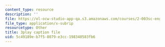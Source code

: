```yaml
---
content_type: resource
description: ''
file: https://ol-ocw-studio-app-qa.s3.amazonaws.com/courses/2-003sc-engineering-dynamics-fall-2011/5c49189eb7f58079e3cc198340583fb6_QYP-oC1kP_s.srt
file_type: application/x-subrip
resourcetype: Other
title: 3play caption file
uid: 5c49189e-b7f5-8079-e3cc-198340583fb6
---
```

